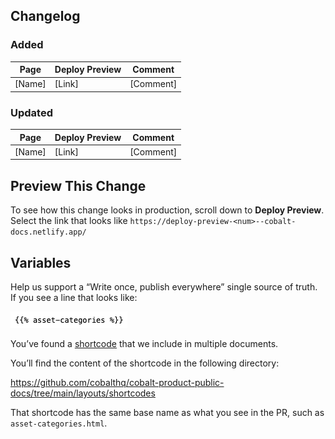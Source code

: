 ## Changelog

### Added

| Page | Deploy Preview | Comment |
| ----- | ----- | ----- |
| [Name] | [Link] | [Comment] |

### Updated

| Page | Deploy Preview | Comment |
| ----- | ----- | ----- |
| [Name] | [Link] | [Comment] |

## Preview This Change

To see how this change looks in production, scroll down to **Deploy Preview**. Select the link that looks like `https://deploy-preview-<num>--cobalt-docs.netlify.app/`

## Variables

Help us support a “Write once, publish everywhere” single source of truth. If you see a line that looks like:

![Example shortcode](/static/git/ExampleShortcode.png "Example shortcode")

You’ve found a [shortcode](https://gohugo.io/content-management/shortcodes/) that we include in multiple documents.

You’ll find the content of the shortcode in the following directory:

https://github.com/cobalthq/cobalt-product-public-docs/tree/main/layouts/shortcodes

That shortcode has the same base name as what you see in the PR, such as `asset-categories.html`.
